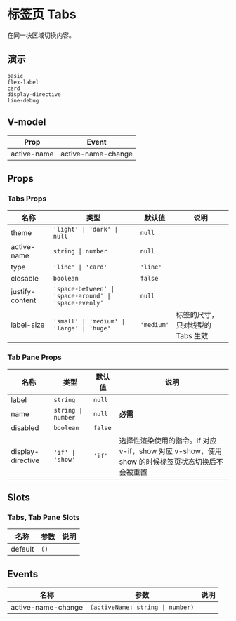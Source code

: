 # 标签页 Tabs
在同一块区域切换内容。
## 演示
```demo
basic
flex-label
card
display-directive
line-debug
```
## V-model
|Prop|Event|
|-|-|
|active-name|active-name-change|

## Props
### Tabs Props
|名称|类型|默认值|说明|
|-|-|-|-|
|theme|`'light' \| 'dark' \| null`|`null`||
|active-name|`string \| number`|`null`||
|type|`'line' \| 'card'`|`'line'`||
|closable|`boolean`|`false`||
|justify-content|`'space-between' \| 'space-around' \| 'space-evenly'`|`null`||
|label-size|`'small' \| 'medium' \| 'large' \| 'huge'`|`'medium'`|标签的尺寸，只对线型的 Tabs 生效|

### Tab Pane Props
|名称|类型|默认值|说明|
|-|-|-|-|
|label|`string`|`null`||
|name|`string \| number`|`null`|**必需**|
|disabled|`boolean`|`false`||
|display-directive|`'if' \| 'show'`|`'if'`|选择性渲染使用的指令。if 对应 v-if，show 对应 v-show，使用 show 的时候标签页状态切换后不会被重置|

## Slots
### Tabs, Tab Pane Slots
|名称|参数|说明|
|-|-|-|
|default|`()`||

## Events
|名称|参数|说明|
|-|-|-|
|active-name-change|`(activeName: string \| number)`||